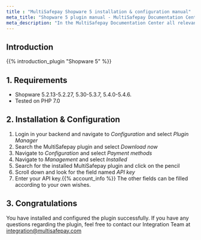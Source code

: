 ```yaml
---
title : "MultiSafepay Shopware 5 installation & configuration manual"
meta_title: "Shopware 5 plugin manual - MultiSafepay Documentation Center"
meta_description: "In the MultiSafepay Documentation Center all relevant information regarding our Plugins and API. As well as Support pages for Payment Method, Tools and General Questions. You can also find the contact details of our Support Team and Integration Team."
---
```


## Introduction

{{% introduction_plugin "Shopware 5" %}}

## 1. Requirements
- Shopware 5.2.13-5.2.27, 5.30-5.3.7, 5.4.0-5.4.6.
- Tested on PHP 7.0

## 2. Installation & Configuration
1. Login in your backend and navigate to _Configuration_ and select _Plugin Manager_
2. Search the MultiSafepay plugin and select _Download now_
3. Navigate to _Configuration_ and select _Payment methods_
4. Navigate to _Management_ and select _Installed_
5. Search for the installed MultiSafepay plugin and click on the pencil
6. Scroll down and look for the field named _API key_
7. Enter your API key.{{% account_info %}} The other fields can be filled according to your own wishes.

## 3. Congratulations
You have installed and configured the plugin successfully. If you have any questions regarding the plugin, feel free to contact our Integration Team at <integration@multisafepay.com>
